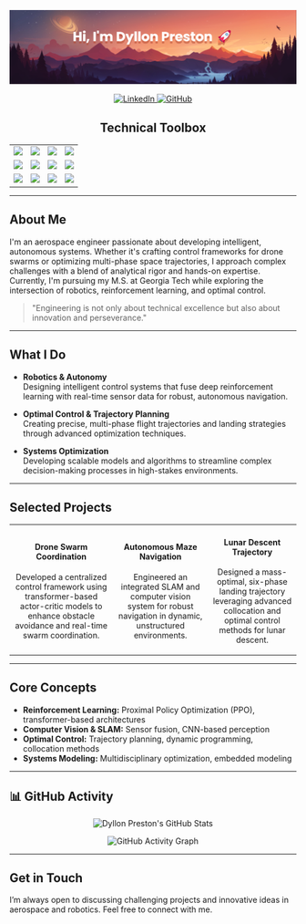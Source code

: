[![MasterHead](https://github.com/Dyllon-Preston/Dyllon-Preston/blob/main/banner.png)](https://github.com/Dyllon-Preston)

<p align="center">
  <a href="https://linkedin.com/in/dyllonpreston">
    <img src="https://img.shields.io/badge/LinkedIn-Connect-blue?style=flat-square&logo=linkedin" alt="LinkedIn">
  </a>
  <a href="https://github.com/Dyllon-Preston">
    <img src="https://img.shields.io/badge/GitHub-Follow-black?style=flat-square&logo=github" alt="GitHub">
  </a>
</p>

<div align="center">
  <h2>Technical Toolbox</h2>
  <table>
    <tr>
      <td align="center"><img src="https://img.shields.io/badge/Python-3670A0?style=flat-square&logo=python&logoColor=ffdd54"/></td>
      <td align="center"><img src="https://img.shields.io/badge/C++-00599C?style=flat-square&logo=cplusplus&logoColor=white"/></td>
      <td align="center"><img src="https://img.shields.io/badge/MATLAB-FFEE00?style=flat-square&logo=matlab&logoColor=black"/></td>
      <td align="center"><img src="https://img.shields.io/badge/Julia-9558B2?style=flat-square&logo=julia&logoColor=white"/></td>
    </tr>
    <tr>
      <td align="center"><img src="https://img.shields.io/badge/ROS2-22314F?style=flat-square&logo=ros&logoColor=white"/></td>
      <td align="center"><img src="https://img.shields.io/badge/Docker-2496ED?style=flat-square&logo=docker&logoColor=white"/></td>
      <td align="center"><img src="https://img.shields.io/badge/PyTorch-EE4C2C?style=flat-square&logo=pytorch&logoColor=white"/></td>
      <td align="center"><img src="https://img.shields.io/badge/Linux-FCC624?style=flat-square&logo=linux&logoColor=black"/></td>
    </tr>
    <tr>
      <td align="center"><img src="https://img.shields.io/badge/OpenAI%20Gym-0081A5?style=flat-square&logo=openai&logoColor=white"/></td>
      <td align="center"><img src="https://img.shields.io/badge/Simulink-003C7A?style=flat-square&logo=mathworks&logoColor=white"/></td>
      <td align="center"><img src="https://img.shields.io/badge/Scikit%20Learn-F7931E?style=flat-square&logo=scikitlearn&logoColor=white"/></td>
      <td align="center"><img src="https://img.shields.io/badge/Optimal%20Control-ff69b4?style=flat-square"/></td>
    </tr>
  </table>
</div>



---

## About Me

I'm an aerospace engineer passionate about developing intelligent, autonomous systems. Whether it's crafting control frameworks for drone swarms or optimizing multi-phase space trajectories, I approach complex challenges with a blend of analytical rigor and hands-on expertise. Currently, I'm pursuing my M.S. at Georgia Tech while exploring the intersection of robotics, reinforcement learning, and optimal control.

> "Engineering is not only about technical excellence but also about innovation and perseverance." 

---

## What I Do

- **Robotics & Autonomy**  
  Designing intelligent control systems that fuse deep reinforcement learning with real-time sensor data for robust, autonomous navigation.

- **Optimal Control & Trajectory Planning**  
  Creating precise, multi-phase flight trajectories and landing strategies through advanced optimization techniques.

- **Systems Optimization**  
  Developing scalable models and algorithms to streamline complex decision-making processes in high-stakes environments.

---

## Selected Projects

<table>
  <tr>
    <td align="center">
      <h4>Drone Swarm Coordination</h4>
      <p>Developed a centralized control framework using transformer-based actor-critic models to enhance obstacle avoidance and real-time swarm coordination.</p>
    </td>
    <td align="center">
      <h4>Autonomous Maze Navigation</h4>
      <p>Engineered an integrated SLAM and computer vision system for robust navigation in dynamic, unstructured environments.</p>
    </td>
    <td align="center">
      <h4>Lunar Descent Trajectory</h4>
      <p>Designed a mass-optimal, six-phase landing trajectory leveraging advanced collocation and optimal control methods for lunar descent.</p>
    </td>
  </tr>
</table>

---

## Core Concepts

- **Reinforcement Learning:** Proximal Policy Optimization (PPO), transformer-based architectures  
- **Computer Vision & SLAM:** Sensor fusion, CNN-based perception  
- **Optimal Control:** Trajectory planning, dynamic programming, collocation methods  
- **Systems Modeling:** Multidisciplinary optimization, embedded modeling

---

## 📊 GitHub Activity

<p align="center">
  <img src="https://github-readme-stats.vercel.app/api?username=Dyllon-Preston&show_icons=true&theme=github_dark&hide_border=true" alt="Dyllon Preston's GitHub Stats">
</p>

<p align="center">
  <img src="https://github-readme-activity-graph.cyclic.app/graph?username=Dyllon-Preston&theme=github-dark" alt="GitHub Activity Graph">
</p>

---

## Get in Touch

I’m always open to discussing challenging projects and innovative ideas in aerospace and robotics. Feel free to connect with me.
